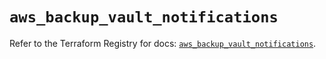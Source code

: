 # `aws_backup_vault_notifications`

Refer to the Terraform Registry for docs: [`aws_backup_vault_notifications`](https://registry.terraform.io/providers/hashicorp/aws/5.40.0/docs/resources/backup_vault_notifications).
